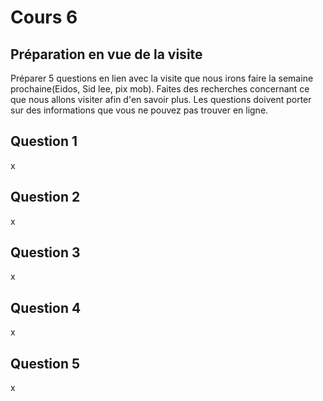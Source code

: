 # Cours 6
## Préparation en vue de la visite
Préparer 5 questions en lien avec la visite que nous irons faire la semaine prochaine(Eidos, Sid lee, pix mob). Faites des recherches concernant ce que nous allons visiter afin d'en savoir plus. Les questions doivent porter sur des informations que vous ne pouvez pas trouver en ligne. 

## Question 1
x
## Question 2
x
## Question 3
x
## Question 4
x
## Question 5
x
